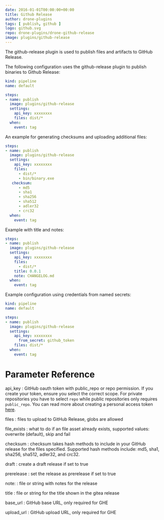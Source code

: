 ```yaml
---
date: 2016-01-01T00:00:00+00:00
title: Github Release
author: drone-plugins
tags: [ publish, github ]
logo: github.svg
repo: drone-plugins/drone-github-release
image: plugins/github-release
---
```


The github-release plugin is used to publish files and artifacts to GitHub Release.

The following configuration uses the github-release plugin to publish binaries to Github Release:

```yaml
kind: pipeline
name: default

steps:
- name: publish
  image: plugins/github-release
  settings:
    api_key: xxxxxxxx
    files: dist/*
  when:
    event: tag
```

An example for generating checksums and uploading additional files:

```yaml
steps:
- name: publish
  image: plugins/github-release
  settings:
    api_key: xxxxxxxx
    files:
      - dist/*
      - bin/binary.exe
   checksum:
      - md5
      - sha1
      - sha256
      - sha512
      - adler32
      - crc32
  when:
    event: tag
```

Example with title and notes:

```yaml
steps:
- name: publish
  image: plugins/github-release
  settings:
    api_key: xxxxxxxx
    files:
      - dist/*
    title: 0.0.1
    note: CHANGELOG.md
  when:
    event: tag
```

Example configuration using credentials from named secrets:

```yaml
kind: pipeline
name: default

steps:
- name: publish
  image: plugins/github-release
  settings:
    api_key: xxxxxxxx
      from_secret: github_token
    files: dist/*
  when:
    event: tag
```

# Parameter Reference

api_key
: GitHub oauth token with public_repo or repo permission. If you create your token,
ensure you select the correct scope. For private repositories you have to select `repo`
while public repositories only requires `public_repo`. You can read more about creating a
personal access token [here](https://help.github.com/articles/creating-a-personal-access-token-for-the-command-line/).

files
: files to upload to GitHub Release, globs are allowed

file_exists
: what to do if an file asset already exists, supported values: overwrite (default), skip and fail

checksum
: checksum takes hash methods to include in your GitHub release for the files specified.
Supported hash methods include: md5, sha1, sha256, sha512, adler32, and crc32.

draft
: create a draft release if set to true

prerelease
: set the release as prerelease if set to true

note:
: file or string with notes for the release

title
: file or string for the title shown in the gitea release

base_url
: GitHub base URL, only required for GHE

upload_url
: GitHub upload URL, only required for GHE
